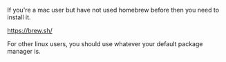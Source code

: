 If you're a mac user but have not used homebrew before then you need to install it. 


https://brew.sh/


For other linux users, you should use whatever your default package manager is. 